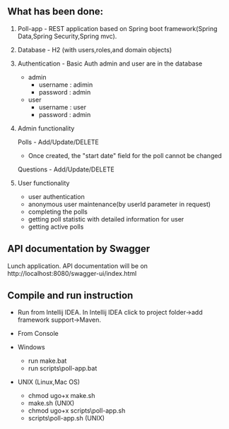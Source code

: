 
 What has been done:
 -
 1. Poll-app - REST application based on Spring boot framework(Spring Data,Spring Security,Spring mvc).
   
 1. Database - H2 (with users,roles,and domain objects)
 1. Authentication - Basic Auth
    admin and user are in the database
    - admin
        - username : adimin
        - password : admin
    - user
        - username : user
        - password : admin    
 1. Admin functionality 
 
    Polls - Add/Update/DELETE
    - Once created, the "start date" field for the poll cannot be changed
    
    Questions - Add/Update/DELETE
 
 1. User functionality
    - user authentication
    - anonymous user maintenance(by userId parameter in request)
    - completing the polls 
    - getting poll statistic with detailed information for user
    - getting active polls
    
    
API documentation by Swagger 
-

Lunch application. API documentation will be on http://localhost:8080/swagger-ui/index.html

Compile and run instruction
-

- Run from Intellij IDEA.
 In Intellij IDEA click to project folder->add framework support->Maven.

- From Console 
- Windows
    - run make.bat
    - run scripts\poll-app.bat
- UNIX (Linux,Mac OS)     
    - chmod ugo+x make.sh 
    - make.sh (UNIX)
    - chmod ugo+x scripts\poll-app.sh
    - scripts\poll-app.sh (UNIX)
 
    
    